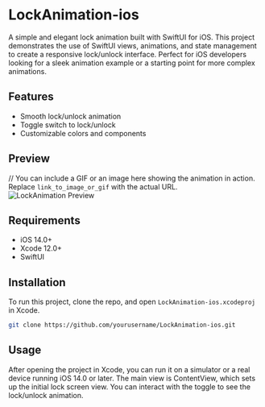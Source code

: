 # LockAnimation-ios

A simple and elegant lock animation built with SwiftUI for iOS. This project demonstrates the use of SwiftUI views, animations, and state management to create a responsive lock/unlock interface. Perfect for iOS developers looking for a sleek animation example or a starting point for more complex animations.

## Features

- Smooth lock/unlock animation
- Toggle switch to lock/unlock
- Customizable colors and components

## Preview

// You can include a GIF or an image here showing the animation in action. Replace `link_to_image_or_gif` with the actual URL.
![LockAnimation Preview](https://youtu.be/N7w01b0Nt2w)

## Requirements

- iOS 14.0+
- Xcode 12.0+
- SwiftUI

## Installation

To run this project, clone the repo, and open `LockAnimation-ios.xcodeproj` in Xcode.

```bash
git clone https://github.com/yourusername/LockAnimation-ios.git
```
## Usage

After opening the project in Xcode, you can run it on a simulator or a real device running iOS 14.0 or later. The main view is ContentView, which sets up the initial lock screen view. You can interact with the toggle to see the lock/unlock animation.
